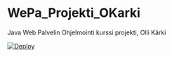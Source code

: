 ﻿# WePa_Projekti_OKarki
Java Web Palvelin Ohjelmointi kurssi projekti, Olli Kärki

<a href="https://heroku.com/deploy">
  <img src="https://www.herokucdn.com/deploy/button.svg" alt="Deploy">
</a>

